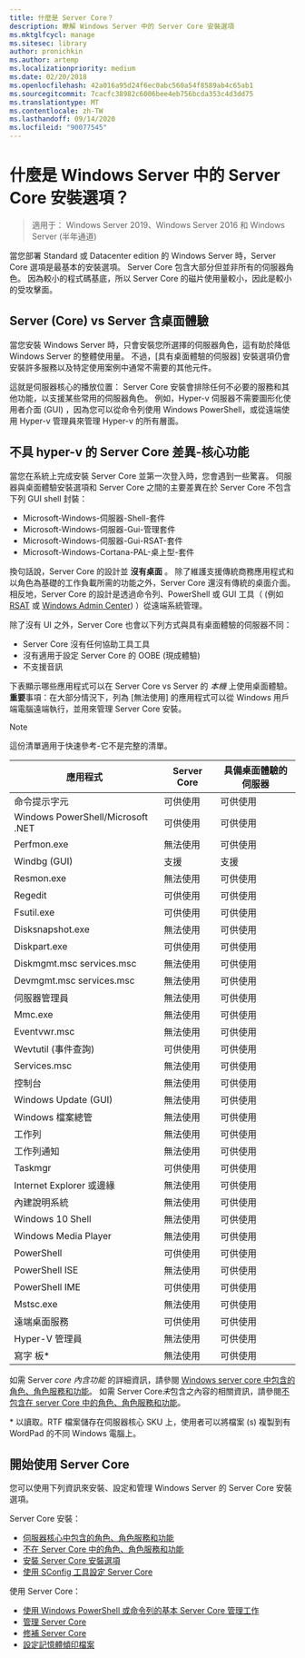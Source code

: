 ```yaml
---
title: 什麼是 Server Core？
description: 瞭解 Windows Server 中的 Server Core 安裝選項
ms.mktglfcycl: manage
ms.sitesec: library
author: pronichkin
ms.author: artemp
ms.localizationpriority: medium
ms.date: 02/20/2018
ms.openlocfilehash: 42a016a95d24f6ec0abc560a54f8589ab4c65ab1
ms.sourcegitcommit: 7cacfc38982c6006bee4eb756bcda353c4d3dd75
ms.translationtype: MT
ms.contentlocale: zh-TW
ms.lasthandoff: 09/14/2020
ms.locfileid: "90077545"
---
```

# <a name="what-is-the-server-core-installation-option-in-windows-server"></a>什麼是 Windows Server 中的 Server Core 安裝選項？

> 適用于： Windows Server 2019、Windows Server 2016 和 Windows Server (半年通道) 

當您部署 Standard 或 Datacenter edition 的 Windows Server 時，Server Core 選項是最基本的安裝選項。 Server Core 包含大部分但並非所有的伺服器角色。 因為較小的程式碼基底，所以 Server Core 的磁片使用量較小，因此是較小的受攻擊面。

## <a name="server-core-vs-server-with-desktop-experience"></a>Server (Core) vs Server 含桌面體驗

當您安裝 Windows Server 時，只會安裝您所選擇的伺服器角色，這有助於降低 Windows Server 的整體使用量。 不過，[具有桌面體驗的伺服器] 安裝選項仍會安裝許多服務以及特定使用案例中通常不需要的其他元件。

這就是伺服器核心的播放位置： Server Core 安裝會排除任何不必要的服務和其他功能，以支援某些常用的伺服器角色。 例如，Hyper-v 伺服器不需要圖形化使用者介面 (GUI) ，因為您可以從命令列使用 Windows PowerShell，或從遠端使用 Hyper-v 管理員來管理 Hyper-v 的所有層面。

## <a name="the-server-core-difference---core-capabilities-without-the-frills"></a>不具 hyper-v 的 Server Core 差異-核心功能

當您在系統上完成安裝 Server Core 並第一次登入時，您會遇到一些驚喜。 伺服器與桌面體驗安裝選項和 Server Core 之間的主要差異在於 Server Core 不包含下列 GUI shell 封裝：

- Microsoft-Windows-伺服器-Shell-套件
- Microsoft-Windows-伺服器-Gui-管理套件
- Microsoft-Windows-伺服器-Gui-RSAT-套件
- Microsoft-Windows-Cortana-PAL-桌上型-套件

換句話說，Server Core 的設計並 **沒有桌面** 。 除了維護支援傳統商務應用程式和以角色為基礎的工作負載所需的功能之外，Server Core 還沒有傳統的桌面介面。 相反地，Server Core 的設計是透過命令列、PowerShell 或 GUI 工具（ (例如 [RSAT](../../remote/remote-server-administration-tools.md) 或 [Windows Admin Center](../../manage/windows-admin-center/overview.md)) ）從遠端系統管理。

除了沒有 UI 之外，Server Core 也會以下列方式與具有桌面體驗的伺服器不同：

- Server Core 沒有任何協助工具工具
- 沒有適用于設定 Server Core 的 OOBE (現成體驗) 
- 不支援音訊

下表顯示哪些應用程式可以在 Server Core vs Server 的 *本機* 上使用桌面體驗。 **重要**事項：在大部分情況下，列為 [無法使用] 的應用程式可以從 Windows 用戶端電腦遠端執行，並用來管理 Server Core 安裝。

> [!NOTE]
> 這份清單適用于快速參考-它不是完整的清單。


| 應用程式                        | Server Core     | 具備桌面體驗的伺服器 |
|------------------------------------|-----------------|--------------------------------|
| 命令提示字元                     | 可供使用       | 可供使用                      |
| Windows PowerShell/Microsoft .NET | 可供使用       | 可供使用                      |
| Perfmon.exe                        | 無法使用   | 可供使用                      |
| Windbg (GUI)                        | 支援       | 支援                      |
| Resmon.exe                         | 無法使用   | 可供使用                      |
| Regedit                            | 可供使用       | 可供使用                      |
| Fsutil.exe                         | 可供使用       | 可供使用                      |
| Disksnapshot.exe                   | 無法使用   | 可供使用                      |
| Diskpart.exe                       | 可供使用       | 可供使用                      |
| Diskmgmt.msc services.msc                       | 無法使用   | 可供使用                      |
| Devmgmt.msc services.msc                        | 無法使用   | 可供使用                      |
| 伺服器管理員                     | 無法使用   | 可供使用                      |
| Mmc.exe                            | 無法使用   | 可供使用                      |
| Eventvwr.msc                           | 無法使用   | 可供使用                      |
| Wevtutil (事件查詢)            | 可供使用       | 可供使用                      |
| Services.msc                       | 無法使用   | 可供使用                      |
| 控制台                      | 無法使用   | 可供使用                      |
| Windows Update (GUI)                | 無法使用   | 可供使用                      |
| Windows 檔案總管                   | 無法使用   | 可供使用                      |
| 工作列                            | 無法使用   | 可供使用                      |
| 工作列通知              | 無法使用   | 可供使用                      |
| Taskmgr                            | 可供使用       | 可供使用                      |
| Internet Explorer 或邊緣          | 無法使用   | 可供使用                      |
| 內建說明系統               | 無法使用   | 可供使用                      |
| Windows 10 Shell                   | 無法使用   | 可供使用                      |
| Windows Media Player               | 無法使用   | 可供使用                      |
| PowerShell                         | 可供使用       | 可供使用                      |
| PowerShell ISE                     | 無法使用   | 可供使用                      |
| PowerShell IME                     | 可供使用       | 可供使用                      |
| Mstsc.exe                          | 無法使用   | 可供使用                      |
| 遠端桌面服務            | 可供使用       | 可供使用                      |
| Hyper-V 管理員                    | 無法使用   | 可供使用                      |
| 寫字 板\*                          | 無法使用   | 可供使用                      |


如需 Server *core 內含功能* 的詳細資訊，請參閱 [Windows server core 中包含的角色、角色服務和功能](server-core-roles-and-services.md)。 如需 Server Core*未*包含之內容的相關資訊，請參閱[不包含在 server Core 中的角色、角色服務和功能](server-core-removed-roles.md)。

\* 以讀取。RTF 檔案儲存在伺服器核心 SKU 上，使用者可以將檔案 (s) 複製到有 WordPad 的不同 Windows 電腦上。

## <a name="get-started-using-server-core"></a>開始使用 Server Core

您可以使用下列資訊來安裝、設定和管理 Windows Server 的 Server Core 安裝選項。

Server Core 安裝：
- [伺服器核心中包含的角色、角色服務和功能](server-core-roles-and-services.md)
- [不在 Server Core 中的角色、角色服務和功能](server-core-removed-roles.md)
- [安裝 Server Core 安裝選項](../../get-started/getting-started-with-server-core.md)
- [使用 SConfig 工具設定 Server Core](../../get-started/sconfig-on-ws2016.md)

使用 Server Core：
- [使用 Windows PowerShell 或命令列的基本 Server Core 管理工作](server-core-administer.md)
- [管理 Server Core](server-core-manage.md)
- [修補 Server Core](server-core-servicing.md)
- [設定記憶體傾印檔案](server-core-memory-dump.md)
